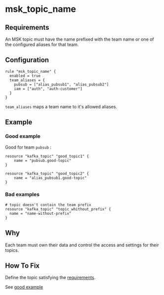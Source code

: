 # msk_topic_name

## Requirements

An MSK topic must have the name prefixed with the team name or one of the configured aliases for that team.

## Configuration

```hcl
rule "msk_topic_name" {
  enabled = true
  team_aliases = {
    pubsub = ["alias_pubsub1", "alias_pubsub2"]
    iam = ["auth", "auth-customer"]
  }
}
```

`team_aliases` maps a team name to it's allowed aliases.

## Example

### Good example

Good for team `pubsub` :
```hcl
resource "kafka_topic" "good_topic1" {
	name = "pubsub.good-topic"
}

resource "kafka_topic" "good_topic2" {
	name = "alias_pubsub1.good-topic"
}
```

### Bad examples
```hcl
# topic doesn't contain the team prefix
resource "kafka_topic" "topic_whithout_prefix" {
  name = "name-without-prefix"
}
```


## Why

Each team must own their data and control the access and settings for their topics.

## How To Fix

Define the topic satisfying the [requirements](#requirements).

See [good example](#good-example)
